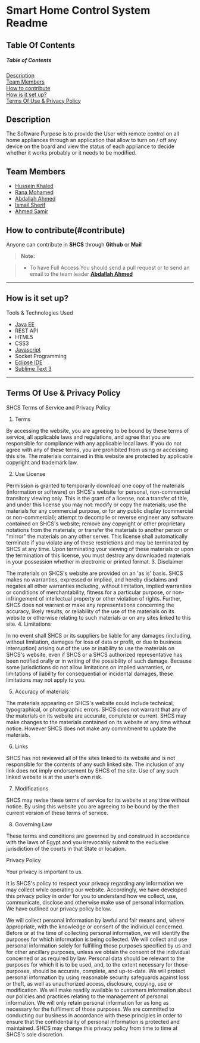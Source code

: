 Smart Home Control System Readme
===================

Table Of Contents
-------------
##### Table of Contents  
[Description](#Description)
<br>
[Team Members](#TeamMembers)
<br>
[How to contribute](#contribute)
<br>
[How is it set up?](#setup)
<br>
[Terms Of Use & Privacy Policy](#Terms)

Description
-----------

The Software Purpose is to provide the User with remote control on all home appliances through an application that allow  to turn on / off any device on the board and view the status of each appliance to decide whether it works probably or it needs to be modified.  


Team Members
------------

 - [Hussein Khaled](https://github.com/husseinkk)
 - [Rana Mohamed](https://github.com/RanaMohamed)
 - [Abdallah Ahmed](https://github.com/AbdallahAhmed)
 - [Ismail Sherif](https://github.com/desouky95)
 - [Ahmed Samir](https://github.com/AhmedSamir17)


How to contribute(#contribute)
-------------------

Anyone can contribute in **SHCS** through <i class="icon-provider-github"></i> **Github** or **Mail**
> **Note:**

> - To have Full Access You should send a pull request or to send an email to the team leader **[Abdallah Ahmed](https://github.com/AbdallahAhmed)** 

----------


How is it set up?
-------------

Tools & Technologies Used

 - [Java EE](http://www.oracle.com/technetwork/java/javaee/overview/)
 - REST API
 - HTML5
 - CSS3
 - [Javascript](https://www.javascript.com/)
 - Socket Programming
 - [Eclipse IDE](https://eclipse.org/) 
 - [Sublime Text 3](https://www.sublimetext.com/3)

----------

Terms Of Use & Privacy Policy
-------
SHCS Terms of Service and Privacy Policy

1. Terms

By accessing the website, you are agreeing to be bound by these terms of service, all applicable laws and regulations, and agree that you are responsible for compliance with any applicable local laws. If you do not agree with any of these terms, you are prohibited from using or accessing this site. The materials contained in this website are protected by applicable copyright and trademark law.

2. Use License

Permission is granted to temporarily download one copy of the materials (information or software) on SHCS's website for personal, non-commercial transitory viewing only. This is the grant of a license, not a transfer of title, and under this license you may not:
modify or copy the materials;
use the materials for any commercial purpose, or for any public display (commercial or non-commercial);
attempt to decompile or reverse engineer any software contained on SHCS's website;
remove any copyright or other proprietary notations from the materials; or
transfer the materials to another person or "mirror" the materials on any other server.
This license shall automatically terminate if you violate any of these restrictions and may be terminated by SHCS at any time. Upon terminating your viewing of these materials or upon the termination of this license, you must destroy any downloaded materials in your possession whether in electronic or printed format.
3. Disclaimer

The materials on SHCS's website are provided on an 'as is' basis. SHCS makes no warranties, expressed or implied, and hereby disclaims and negates all other warranties including, without limitation, implied warranties or conditions of merchantability, fitness for a particular purpose, or non-infringement of intellectual property or other violation of rights.
Further, SHCS does not warrant or make any representations concerning the accuracy, likely results, or reliability of the use of the materials on its website or otherwise relating to such materials or on any sites linked to this site.
4. Limitations

In no event shall SHCS or its suppliers be liable for any damages (including, without limitation, damages for loss of data or profit, or due to business interruption) arising out of the use or inability to use the materials on SHCS's website, even if SHCS or a SHCS authorized representative has been notified orally or in writing of the possibility of such damage. Because some jurisdictions do not allow limitations on implied warranties, or limitations of liability for consequential or incidental damages, these limitations may not apply to you.

5. Accuracy of materials

The materials appearing on SHCS's website could include technical, typographical, or photographic errors. SHCS does not warrant that any of the materials on its website are accurate, complete or current. SHCS may make changes to the materials contained on its website at any time without notice. However SHCS does not make any commitment to update the materials.

6. Links

SHCS has not reviewed all of the sites linked to its website and is not responsible for the contents of any such linked site. The inclusion of any link does not imply endorsement by SHCS of the site. Use of any such linked website is at the user's own risk.

7. Modifications

SHCS may revise these terms of service for its website at any time without notice. By using this website you are agreeing to be bound by the then current version of these terms of service.

8. Governing Law

These terms and conditions are governed by and construed in accordance with the laws of Egypt and you irrevocably submit to the exclusive jurisdiction of the courts in that State or location.

Privacy Policy

Your privacy is important to us.

It is SHCS's policy to respect your privacy regarding any information we may collect while operating our website. Accordingly, we have developed this privacy policy in order for you to understand how we collect, use, communicate, disclose and otherwise make use of personal information. We have outlined our privacy policy below.

We will collect personal information by lawful and fair means and, where appropriate, with the knowledge or consent of the individual concerned.
Before or at the time of collecting personal information, we will identify the purposes for which information is being collected.
We will collect and use personal information solely for fulfilling those purposes specified by us and for other ancillary purposes, unless we obtain the consent of the individual concerned or as required by law.
Personal data should be relevant to the purposes for which it is to be used, and, to the extent necessary for those purposes, should be accurate, complete, and up-to-date.
We will protect personal information by using reasonable security safeguards against loss or theft, as well as unauthorized access, disclosure, copying, use or modification.
We will make readily available to customers information about our policies and practices relating to the management of personal information.
We will only retain personal information for as long as necessary for the fulfilment of those purposes.
We are committed to conducting our business in accordance with these principles in order to ensure that the confidentiality of personal information is protected and maintained. SHCS may change this privacy policy from time to time at SHCS's sole discretion.
